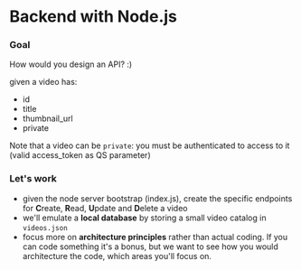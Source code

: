 # Backend with Node.js

### Goal
How would you design an API? :)

given a video has:

- id
- title
- thumbnail_url
- private

Note that a video can be `private`: you must be authenticated to access to it (valid access_token as QS parameter)

### Let's work

- given the node server bootstrap (index.js), create the specific endpoints for **C**reate, **R**ead, **U**pdate and **D**elete a video
- we'll emulate a **local database** by storing a small video catalog in `videos.json`
- focus more on **architecture principles** rather than actual coding. If you can code something it's a bonus, but we want to see how you would architecture the code, which areas you'll focus on.